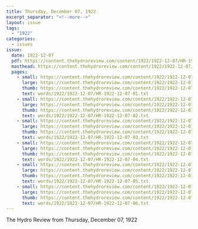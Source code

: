 ```yaml
---
title: Thursday, December 07, 1922
excerpt_separator: "<!--more-->"
layout: issue
tags:
  - "1922"
categories:
  - issues
issue:
  date: 1922-12-07
  pdf: https://content.thehydroreview.com/content/1922/1922-12-07/HR-1922-12-07.pdf
  masthead: https://content.thehydroreview.com/content/1922/1922-12-07/masthead/HR-1922-12-07.jpg
  pages:
    - small: https://content.thehydroreview.com/content/1922/1922-12-07/small/HR-1922-12-07-01.jpg
      large: https://content.thehydroreview.com/content/1922/1922-12-07/large/HR-1922-12-07-01.jpg
      thumb: https://content.thehydroreview.com/content/1922/1922-12-07/thumbnails/HR-1922-12-07-01.jpg
      text: words/1922/1922-12-07/HR-1922-12-07-01.txt
    - small: https://content.thehydroreview.com/content/1922/1922-12-07/small/HR-1922-12-07-02.jpg
      large: https://content.thehydroreview.com/content/1922/1922-12-07/large/HR-1922-12-07-02.jpg
      thumb: https://content.thehydroreview.com/content/1922/1922-12-07/thumbnails/HR-1922-12-07-02.jpg
      text: words/1922/1922-12-07/HR-1922-12-07-02.txt
    - small: https://content.thehydroreview.com/content/1922/1922-12-07/small/HR-1922-12-07-03.jpg
      large: https://content.thehydroreview.com/content/1922/1922-12-07/large/HR-1922-12-07-03.jpg
      thumb: https://content.thehydroreview.com/content/1922/1922-12-07/thumbnails/HR-1922-12-07-03.jpg
      text: words/1922/1922-12-07/HR-1922-12-07-03.txt
    - small: https://content.thehydroreview.com/content/1922/1922-12-07/small/HR-1922-12-07-04.jpg
      large: https://content.thehydroreview.com/content/1922/1922-12-07/large/HR-1922-12-07-04.jpg
      thumb: https://content.thehydroreview.com/content/1922/1922-12-07/thumbnails/HR-1922-12-07-04.jpg
      text: words/1922/1922-12-07/HR-1922-12-07-04.txt
    - small: https://content.thehydroreview.com/content/1922/1922-12-07/small/HR-1922-12-07-05.jpg
      large: https://content.thehydroreview.com/content/1922/1922-12-07/large/HR-1922-12-07-05.jpg
      thumb: https://content.thehydroreview.com/content/1922/1922-12-07/thumbnails/HR-1922-12-07-05.jpg
      text: words/1922/1922-12-07/HR-1922-12-07-05.txt
    - small: https://content.thehydroreview.com/content/1922/1922-12-07/small/HR-1922-12-07-06.jpg
      large: https://content.thehydroreview.com/content/1922/1922-12-07/large/HR-1922-12-07-06.jpg
      thumb: https://content.thehydroreview.com/content/1922/1922-12-07/thumbnails/HR-1922-12-07-06.jpg
      text: words/1922/1922-12-07/HR-1922-12-07-06.txt
---
```


The Hydro Review from Thursday, December 07, 1922

<!--more-->

